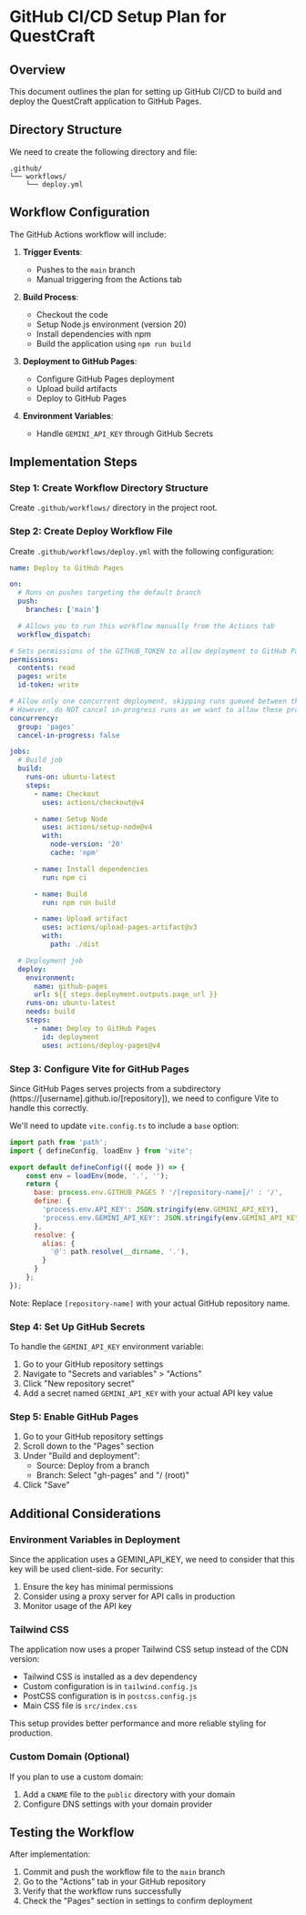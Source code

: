 # GitHub CI/CD Setup Plan for QuestCraft

## Overview
This document outlines the plan for setting up GitHub CI/CD to build and deploy the QuestCraft application to GitHub Pages.

## Directory Structure
We need to create the following directory and file:
```
.github/
└── workflows/
    └── deploy.yml
```

## Workflow Configuration
The GitHub Actions workflow will include:

1. **Trigger Events**:
   - Pushes to the `main` branch
   - Manual triggering from the Actions tab

2. **Build Process**:
   - Checkout the code
   - Setup Node.js environment (version 20)
   - Install dependencies with npm
   - Build the application using `npm run build`

3. **Deployment to GitHub Pages**:
   - Configure GitHub Pages deployment
   - Upload build artifacts
   - Deploy to GitHub Pages

4. **Environment Variables**:
   - Handle `GEMINI_API_KEY` through GitHub Secrets

## Implementation Steps

### Step 1: Create Workflow Directory Structure
Create `.github/workflows/` directory in the project root.

### Step 2: Create Deploy Workflow File
Create `.github/workflows/deploy.yml` with the following configuration:

```yaml
name: Deploy to GitHub Pages

on:
  # Runs on pushes targeting the default branch
  push:
    branches: ['main']

  # Allows you to run this workflow manually from the Actions tab
  workflow_dispatch:

# Sets permissions of the GITHUB_TOKEN to allow deployment to GitHub Pages
permissions:
  contents: read
  pages: write
  id-token: write

# Allow only one concurrent deployment, skipping runs queued between the run in-progress and latest queued.
# However, do NOT cancel in-progress runs as we want to allow these production deployments to complete.
concurrency:
  group: 'pages'
  cancel-in-progress: false

jobs:
  # Build job
  build:
    runs-on: ubuntu-latest
    steps:
      - name: Checkout
        uses: actions/checkout@v4

      - name: Setup Node
        uses: actions/setup-node@v4
        with:
          node-version: '20'
          cache: 'npm'

      - name: Install dependencies
        run: npm ci

      - name: Build
        run: npm run build

      - name: Upload artifact
        uses: actions/upload-pages-artifact@v3
        with:
          path: ./dist

  # Deployment job
  deploy:
    environment:
      name: github-pages
      url: ${{ steps.deployment.outputs.page_url }}
    runs-on: ubuntu-latest
    needs: build
    steps:
      - name: Deploy to GitHub Pages
        id: deployment
        uses: actions/deploy-pages@v4
```

### Step 3: Configure Vite for GitHub Pages
Since GitHub Pages serves projects from a subdirectory (https://[username].github.io/[repository]), we need to configure Vite to handle this correctly.

We'll need to update `vite.config.ts` to include a `base` option:

```javascript
import path from 'path';
import { defineConfig, loadEnv } from 'vite';

export default defineConfig(({ mode }) => {
    const env = loadEnv(mode, '.', '');
    return {
      base: process.env.GITHUB_PAGES ? '/[repository-name]/' : '/',
      define: {
        'process.env.API_KEY': JSON.stringify(env.GEMINI_API_KEY),
        'process.env.GEMINI_API_KEY': JSON.stringify(env.GEMINI_API_KEY)
      },
      resolve: {
        alias: {
          '@': path.resolve(__dirname, '.'),
        }
      }
    };
});
```

Note: Replace `[repository-name]` with your actual GitHub repository name.

### Step 4: Set Up GitHub Secrets
To handle the `GEMINI_API_KEY` environment variable:

1. Go to your GitHub repository settings
2. Navigate to "Secrets and variables" > "Actions"
3. Click "New repository secret"
4. Add a secret named `GEMINI_API_KEY` with your actual API key value

### Step 5: Enable GitHub Pages
1. Go to your GitHub repository settings
2. Scroll down to the "Pages" section
3. Under "Build and deployment":
   - Source: Deploy from a branch
   - Branch: Select "gh-pages" and "/ (root)"
4. Click "Save"

## Additional Considerations

### Environment Variables in Deployment
Since the application uses a GEMINI_API_KEY, we need to consider that this key will be used client-side. For security:
1. Ensure the key has minimal permissions
2. Consider using a proxy server for API calls in production
3. Monitor usage of the API key

### Tailwind CSS
The application now uses a proper Tailwind CSS setup instead of the CDN version:
- Tailwind CSS is installed as a dev dependency
- Custom configuration is in `tailwind.config.js`
- PostCSS configuration is in `postcss.config.js`
- Main CSS file is `src/index.css`

This setup provides better performance and more reliable styling for production.

### Custom Domain (Optional)
If you plan to use a custom domain:
1. Add a `CNAME` file to the `public` directory with your domain
2. Configure DNS settings with your domain provider

## Testing the Workflow
After implementation:
1. Commit and push the workflow file to the `main` branch
2. Go to the "Actions" tab in your GitHub repository
3. Verify that the workflow runs successfully
4. Check the "Pages" section in settings to confirm deployment